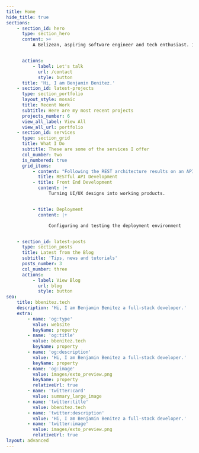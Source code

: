 ```yaml
---
title: Home
hide_title: true
sections:
    - section_id: hero
      type: section_hero
      content: >+
          A Belizean, aspiring software engineer and tech enthusiast. I enjoy building solutions that make life easier.


      actions:
          - label: Let's talk
            url: /contact
            style: button
      title: 'Hi, I am Benjamin Benitez.'
    - section_id: latest-projects
      type: section_portfolio
      layout_style: mosaic
      title: Recent Work
      subtitle: Here are my most recent projects
      projects_number: 6
      view_all_label: View All
      view_all_url: portfolio
    - section_id: services
      type: section_grid
      title: What I Do
      subtitle: These are some of the services I offer
      col_number: two
      is_numbered: true
      grid_items:
          - content: "Following the REST architecture results on an API that is flexible.\_\n\n\n"
            title: RESTful API Development
          - title: Front End Development
            content: |+
                Turning UI/UX designs into working products.


          - title: Deployment
            content: |+

                Configuring and testing the deployment environment


    - section_id: latest-posts
      type: section_posts
      title: Latest from the Blog
      subtitle: 'Tips, news and tutorials'
      posts_number: 3
      col_number: three
      actions:
          - label: View Blog
            url: blog
            style: button
seo:
    title: bbenitez.tech
    description: 'Hi, I am Benjamin Benitez a full-stack developer.'
    extra:
        - name: 'og:type'
          value: website
          keyName: property
        - name: 'og:title'
          value: bbenitez.tech
          keyName: property
        - name: 'og:description'
          value: 'Hi, I am Benjamin Benitez a full-stack developer.'
          keyName: property
        - name: 'og:image'
          value: images/exto_preview.png
          keyName: property
          relativeUrl: true
        - name: 'twitter:card'
          value: summary_large_image
        - name: 'twitter:title'
          value: bbenitez.tech
        - name: 'twitter:description'
          value: 'Hi, I am Benjamin Benitez a full-stack developer.'
        - name: 'twitter:image'
          value: images/exto_preview.png
          relativeUrl: true
layout: advanced
---
```

